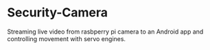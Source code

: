 # Security-Camera
Streaming live video from rasbperry pi camera to an Android app and controlling movement with servo engines.
